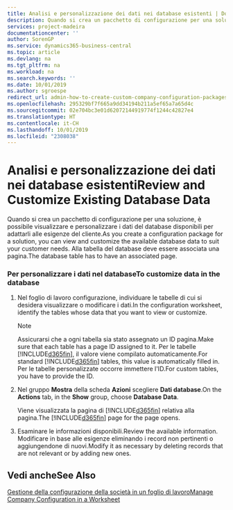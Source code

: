 ```yaml
---
title: Analisi e personalizzazione dei dati nei database esistenti | Documenti Microsoft
description: Quando si crea un pacchetto di configurazione per una soluzione, è possibile visualizzare e personalizzare i dati del database disponibili per adattarli alle esigenze del cliente. Alla tabella del database deve essere associata una pagina.
services: project-madeira
documentationcenter: ''
author: SorenGP
ms.service: dynamics365-business-central
ms.topic: article
ms.devlang: na
ms.tgt_pltfrm: na
ms.workload: na
ms.search.keywords: ''
ms.date: 10/01/2019
ms.author: sgroespe
redirect_url: admin-how-to-create-custom-company-configuration-packages
ms.openlocfilehash: 295329bf7f665a9dd34194b211a5ef65a7a65d4c
ms.sourcegitcommit: 02e704bc3e01d62072144919774f1244c42827e4
ms.translationtype: HT
ms.contentlocale: it-CH
ms.lasthandoff: 10/01/2019
ms.locfileid: "2308038"
---
```

# <a name="review-and-customize-existing-database-data"></a><span data-ttu-id="1d2a7-104">Analisi e personalizzazione dei dati nei database esistenti</span><span class="sxs-lookup"><span data-stu-id="1d2a7-104">Review and Customize Existing Database Data</span></span>
<span data-ttu-id="1d2a7-105">Quando si crea un pacchetto di configurazione per una soluzione, è possibile visualizzare e personalizzare i dati del database disponibili per adattarli alle esigenze del cliente.</span><span class="sxs-lookup"><span data-stu-id="1d2a7-105">As you create a configuration package for a solution, you can view and customize the available database data to suit your customer needs.</span></span> <span data-ttu-id="1d2a7-106">Alla tabella del database deve essere associata una pagina.</span><span class="sxs-lookup"><span data-stu-id="1d2a7-106">The database table has to have an associated page.</span></span>  

### <a name="to-customize-data-in-the-database"></a><span data-ttu-id="1d2a7-107">Per personalizzare i dati nel database</span><span class="sxs-lookup"><span data-stu-id="1d2a7-107">To customize data in the database</span></span>  

1.  <span data-ttu-id="1d2a7-108">Nel foglio di lavoro configurazione, individuare le tabelle di cui si desidera visualizzare o modificare i dati.</span><span class="sxs-lookup"><span data-stu-id="1d2a7-108">In the configuration worksheet, identify the tables whose data that you want to view or customize.</span></span>  

    > [!NOTE]  
    >  <span data-ttu-id="1d2a7-109">Assicurarsi che a ogni tabella sia stato assegnato un ID pagina.</span><span class="sxs-lookup"><span data-stu-id="1d2a7-109">Make sure that each table has a page ID assigned to it.</span></span> <span data-ttu-id="1d2a7-110">Per le tabelle [!INCLUDE[d365fin](includes/d365fin_md.md)], il valore viene compilato automaticamente.</span><span class="sxs-lookup"><span data-stu-id="1d2a7-110">For standard [!INCLUDE[d365fin](includes/d365fin_md.md)] tables, this value is automatically filled in.</span></span> <span data-ttu-id="1d2a7-111">Per le tabelle personalizzate occorre immettere l'ID.</span><span class="sxs-lookup"><span data-stu-id="1d2a7-111">For custom tables, you have to provide the ID.</span></span>  

2.  <span data-ttu-id="1d2a7-112">Nel gruppo **Mostra** della scheda **Azioni** scegliere **Dati database**.</span><span class="sxs-lookup"><span data-stu-id="1d2a7-112">On the **Actions** tab, in the **Show** group, choose **Database Data**.</span></span>  

     <span data-ttu-id="1d2a7-113">Viene visualizzata la pagina di [!INCLUDE[d365fin](includes/d365fin_md.md)] relativa alla pagina.</span><span class="sxs-lookup"><span data-stu-id="1d2a7-113">The [!INCLUDE[d365fin](includes/d365fin_md.md)] page for the page opens.</span></span>  

3.  <span data-ttu-id="1d2a7-114">Esaminare le informazioni disponibili.</span><span class="sxs-lookup"><span data-stu-id="1d2a7-114">Review the available information.</span></span> <span data-ttu-id="1d2a7-115">Modificare in base alle esigenze eliminando i record non pertinenti o aggiungendone di nuovi.</span><span class="sxs-lookup"><span data-stu-id="1d2a7-115">Modify it as necessary by deleting records that are not relevant or by adding new ones.</span></span>  

## <a name="see-also"></a><span data-ttu-id="1d2a7-116">Vedi anche</span><span class="sxs-lookup"><span data-stu-id="1d2a7-116">See Also</span></span>  
 [<span data-ttu-id="1d2a7-117">Gestione della configurazione della società in un foglio di lavoro</span><span class="sxs-lookup"><span data-stu-id="1d2a7-117">Manage Company Configuration in a Worksheet</span></span>](admin-how-to-manage-company-configuration-in-a-worksheet.md)
